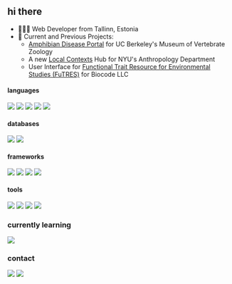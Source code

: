 <h2> hi there</h2>

- 👩🏼‍💻 Web Developer from Tallinn, Estonia
- 🔭 Current and Previous Projects: 
  - [Amphibian Disease Portal](https://amphibiandisease.org/) for UC Berkeley's Museum of Vertebrate Zoology 
  - A new [Local Contexts](https://localcontexts.org/) Hub for NYU's Anthropology Department
  - User Interface for [Functional Trait Resource for Environmental Studies (FuTRES)](https://futres.org/) for Biocode LLC

#### languages
<img src="https://img.shields.io/badge/JavaScript-323330?style=for-the-badge&logo=javascript&logoColor=F7DF1E"> <img src="https://img.shields.io/badge/Python-3776AB?style=for-the-badge&logo=python&logoColor=white"> <img src="https://img.shields.io/badge/HTML5-E34F26?style=for-the-badge&logo=html5&logoColor=white">
<img src="https://img.shields.io/badge/CSS3-1572B6?style=for-the-badge&logo=css3&logoColor=white">
<img src="https://img.shields.io/badge/json-5E5C5C?style=for-the-badge&logo=json&logoColor=white">

#### databases
<img src="https://img.shields.io/badge/PostgreSQL-316192?style=for-the-badge&logo=postgresql&logoColor=white"> <img src="https://img.shields.io/badge/MongoDB-4EA94B?style=for-the-badge&logo=mongodb&logoColor=white">

#### frameworks

<img src="https://img.shields.io/badge/Django-092E20?style=for-the-badge&logo=django&logoColor=white"> <img src="https://img.shields.io/badge/Node.js-339933?style=for-the-badge&logo=nodedotjs&logoColor=white"> <img src="https://img.shields.io/badge/Chart.js-FF6384?style=for-the-badge&logo=chartdotjs&logoColor=white"> <img src="https://img.shields.io/badge/Bootstrap-563D7C?style=for-the-badge&logo=bootstrap&logoColor=white">

#### tools

<img src="https://img.shields.io/badge/Git-F05032?style=for-the-badge&logo=git&logoColor=white"> <img src="https://img.shields.io/badge/Postman-FF6C37?style=for-the-badge&logo=Postman&logoColor=white">
<img src="https://img.shields.io/badge/Heroku-430098?style=for-the-badge&logo=heroku&logoColor=white"> <img src="https://img.shields.io/badge/Netlify-00C7B7?style=for-the-badge&logo=netlify&logoColor=white">

### currently learning
<img src="https://img.shields.io/badge/Svelte-4A4A55?style=for-the-badge&logo=svelte&logoColor=FF3E00">


### contact
[<img src="https://img.shields.io/badge/LinkedIn-0077B5?style=for-the-badge&logo=linkedin&logoColor=white">](https://www.linkedin.com/in/dianalovette/)
[<img src="https://img.shields.io/badge/Gmail-D14836?style=for-the-badge&logo=gmail&logoColor=white">](mailto:dianalovette90@gmail.com)
